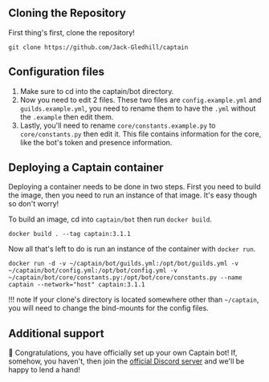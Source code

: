 ## Cloning the Repository

First thing's first, clone the repository!
```
git clone https://github.com/Jack-Gledhill/captain
```

## Configuration files

1. Make sure to cd into the captain/bot directory.
2. Now you need to edit 2 files. These two files are `config.example.yml` and `guilds.example.yml`, you need to rename them to have the `.yml` without the `.example` then edit them.
3. Lastly, you'll need to rename `core/constants.example.py` to `core/constants.py` then edit it. This file contains information for the core, like the bot's token and presence information.

## Deploying a Captain container

Deploying a container needs to be done in two steps. First you need to build the image, 	then you need to run an instance of that image. It's easy though so don't worry!

To build an image, cd into `captain/bot` then run `docker build`.
```
docker build . --tag captain:3.1.1
```

Now all that's left to do is run an instance of the container with `docker run`.
```
docker run -d -v ~/captain/bot/guilds.yml:/opt/bot/guilds.yml -v ~/captain/bot/config.yml:/opt/bot/config.yml -v ~/captain/bot/core/constants.py:/opt/bot/core/constants.py --name captain --network="host" captain:3.1.1
```

!!! note
	If your clone's directory is located somewhere other than `~/captain`, you will need to change the bind-mounts for the config files.

## Additional support

:tada: Congratulations, you have officially set up your own Captain bot! If, somehow, you haven't, then join the [official Discord server](https://discord.gg/pWraGYX) and we'll be happy to lend a hand!